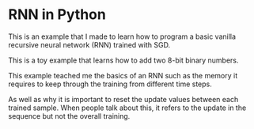 # RNN in Python

This is an example that I made to learn how to program a basic vanilla recursive neural network (RNN) trained with SGD. 

This is a toy example that learns how to add two 8-bit binary numbers. 

This example teached me the basics of an RNN such as the memory it requires to keep through the training from different time steps. 

As well as why it is important to reset the update values between each trained sample. When people talk about this, it refers to the update in the sequence but not the overall training. 